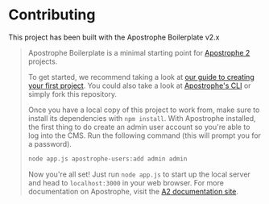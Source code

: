 # Contributing


This project has been built with the Apostrophe Boilerplate v2.x

> Apostrophe Boilerplate is a minimal starting point for [Apostrophe 2](https://github.com/punkave/apostrophe) projects.
> 
> To get started, we recommend taking a look at [our guide to creating your first project](http://apostrophecms.org/docs/tutorials/getting-started/creating-your-first-project.html). You could also take a look at [Apostrophe's CLI](https://github.com/punkave/apostrophe) or simply fork this repository.
> 
> Once you have a local copy of this project to work from, make sure to install its dependencies with `npm install`. With Apostrophe installed, the first thing to do create an admin user account so you're able to log into the CMS. Run the following command (this will prompt you for a password).
> 
> ```bash
> node app.js apostrophe-users:add admin admin
> ```
> 
> Now you're all set! Just run `node app.js` to start up the local server and head to `localhost:3000` in your web browser.
> For more documentation on Apostrophe, visit the [A2 documentation site](http://apostrophecms.com).
